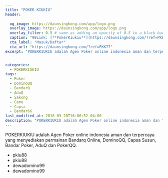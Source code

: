 ```yaml
---
title: "POKER KIUKIU"
header:
  
  og_image: https://daunsingkong.com/app/logo.png
  overlay_image: https://daunsingkong.com/app/logo.png
  overlay_filter: 0.5 # same as adding an opacity of 0.5 to a black background
  caption: "99Link: [**PokerKiukiu**](https://daunsingkong.com/?ref=PKK77)"
  cta_label: "Masuk/Daftar"
  cta_url: "https://daunsingkong.com/?ref=PKK77"
excerpt: "POKERKIUKIU adalah Agen Poker online indonesia aman dan terpercaya yang menyediakan permainan Bandarq Online, DominoQQ, Capsa Susun, Bandar Poker, AduQ dan PokerQQ."


categories:
  - POKERKIUKIU
tags:
  - Poker
  - DominoQQ
  - BandarQ
  - AduQ
  - Sakong
  - Ceme
  - Capsa
  - Bandar66
last_modified_at: 2018-03-20T16:00:52-04:00
description: "POKERKIUKIU adalah Agen Poker online indonesia aman dan terpercaya yang menyediakan permainan Bandarq Online, DominoQQ, Capsa Susun, Bandar Poker, AduQ dan PokerQQ."
---
```

POKERKIUKIU adalah Agen Poker online indonesia aman dan terpercaya yang menyediakan permainan Bandarq Online, DominoQQ, Capsa Susun, Bandar Poker, AduQ dan PokerQQ.
- pkiu88
- pkiu88
- dewadomino99
- dewadomino99
